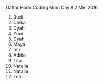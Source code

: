 Daftar Hadir Coding Mum Day 8
2 Mei 2016

1. Budi
2. Chika
3. Dyah
3. Yuni
4. Dyah
5. Maya
6. teti
7. Aditia
8. Tita
9. Natalia
8. Natalia
9. Teti

